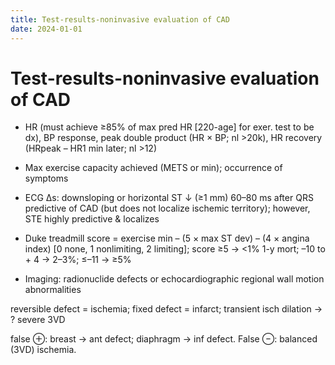```yaml
---
title: Test-results-noninvasive evaluation of CAD
date: 2024-01-01
---
```

# Test-results-noninvasive evaluation of CAD


* HR (must achieve ≥85% of max pred HR [220-age] for exer. test to be dx), BP response, peak double product (HR × BP; nl >20k), HR recovery (HRpeak – HR1 min later; nl >12)

* Max exercise capacity achieved (METS or min); occurrence of symptoms

* ECG ∆s: downsloping or horizontal ST ↓ (≥1 mm) 60–80 ms after QRS predictive of CAD (but does not localize ischemic territory); however, STE highly predictive & localizes

* Duke treadmill score = exercise min – (5 × max ST dev) – (4 × angina index) [0 none, 1 nonlimiting, 2 limiting]; score ≥5 → <1% 1-y mort; –10 to + 4 → 2–3%; ≤–11 → ≥5%

* Imaging: radionuclide defects or echocardiographic regional wall motion abnormalities

reversible defect = ischemia; fixed defect = infarct; transient isch dilation → ? severe 3VD

false ⊕: breast → ant defect; diaphragm → inf defect. False ⊖: balanced (3VD) ischemia.
